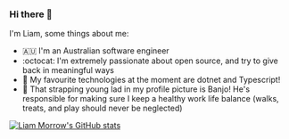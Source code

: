 ### Hi there 👋
I'm Liam, some things about me:

- 🇦🇺 I'm an Australian software engineer
- :octocat: I'm extremely passionate about open source, and try to give back in meaningful ways
- 🔬 My favourite technologies at the moment are dotnet and Typescript!  
- 🐶 That strapping young lad in my profile picture is Banjo! He's responsible for making sure I keep a healthy work life balance (walks, treats, and play should never be neglected)


[![Liam Morrow's GitHub stats](https://github-readme-stats.vercel.app/api?username=LiamMorrow)](https://github.com/LiamMorrow/github-readme-stats)

<!--
**LiamMorrow/LiamMorrow** is a ✨ _special_ ✨ repository because its `README.md` (this file) appears on your GitHub profile.

Here are some ideas to get you started:

- 🔭 I’m currently working on ...
- 🌱 I’m currently learning ...
- 👯 I’m looking to collaborate on ...
- 🤔 I’m looking for help with ...
- 💬 Ask me about ...
- 📫 How to reach me: ...
- 😄 Pronouns: ...
- ⚡ Fun fact: ...
-->

